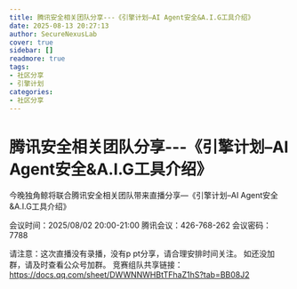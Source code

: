 ```yaml
---
title: 腾讯安全相关团队分享---《引擎计划–AI Agent安全&A.I.G工具介绍》
date: 2025-08-13 20:27:13
author: SecureNexusLab
cover: true
sidebar: []
readmore: true
tags: 
- 社区分享
- 引擎计划
categories:
- 社区分享
---
```




# 腾讯安全相关团队分享---《引擎计划–AI Agent安全&A.I.G工具介绍》

今晚独角鲸将联合腾讯安全相关团队带来直播分享—《引擎计划–AI Agent安全&A.I.G工具介绍》

会议时间：2025/08/02 20:00-21:00
腾讯会议：426-768-262
会议密码：7788

请注意：这次直播没有录播，没有p pt分享，请合理安排时间关注。
如还没加群，请及时查看公众号加群。
竞赛组队共享链接：
https://docs.qq.com/sheet/DWWNNWHBtTFhaZ1hS?tab=BB08J2
